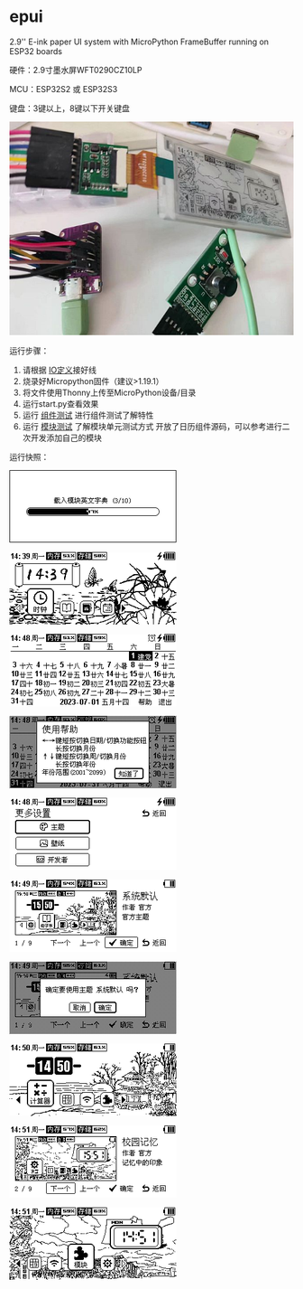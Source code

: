 # epui
2.9'' E-ink paper UI system with MicroPython FrameBuffer running on ESP32 boards

硬件：2.9寸墨水屏WFT0290CZ10LP

MCU：ESP32S2 或 ESP32S3

键盘：3键以上，8键以下开关键盘


![image](https://github.com/foxmale007/epui/blob/main/screenshot/hardware.jpg)

运行步骤：
1. 请根据 [IO定义](https://github.com/foxmale007/epui/blob/main/driver/driver_def.py)接好线
2. 烧录好Micropython固件（建议>1.19.1）
3. 将文件使用Thonny上传至MicroPython设备/目录
4. 运行start.py查看效果
5. 运行 [组件测试](https://github.com/foxmale007/epui/blob/main/tests/widgets_test.py) 进行组件测试了解特性
6. 运行 [模块测试](https://github.com/foxmale007/epui/blob/main/tests/module_test.py) 了解模块单元测试方式
开放了日历组件源码，可以参考进行二次开发添加自己的模块

运行快照：

![image](https://github.com/foxmale007/epui/blob/main/screenshot/snap20230710144713.png)

![image](https://github.com/foxmale007/epui/blob/main/screenshot/snap20230710143945.png)

![image](https://github.com/foxmale007/epui/blob/main/screenshot/snap20230710144801.png)

![image](https://github.com/foxmale007/epui/blob/main/screenshot/snap20230710144813.png)

![image](https://github.com/foxmale007/epui/blob/main/screenshot/snap20230710144856.png)

![image](https://github.com/foxmale007/epui/blob/main/screenshot/snap20230710144909.png)

![image](https://github.com/foxmale007/epui/blob/main/screenshot/snap20230710144915.png)

![image](https://github.com/foxmale007/epui/blob/main/screenshot/snap20230710145028.png)

![image](https://github.com/foxmale007/epui/blob/main/screenshot/snap20230710145116.png)

![image](https://github.com/foxmale007/epui/blob/main/screenshot/snap20230710145145.png)

